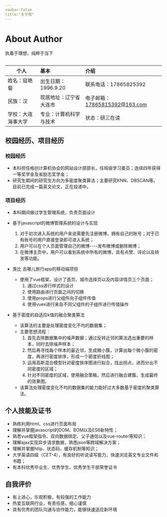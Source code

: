 ```yaml
---
navbar:false
title:"关于我"
---
```


# About Author

执着于理想，纯粹于当下

##  
个人|基本|介绍
---|:--|:--
姓名：寇艳菊|出生日期：1996.9.20 |联系电话：17865825392
民族：汉|现居地址：辽宁省大连市|电子邮箱：17865815392@163.com
学校：大连海事大学|专业：计算机科学与技术|状态：研三在读
## 校园经历、项目经历
### 校园经历
- 本科担任格创计算机协会的网站设计部部长，任班级学习委员；连续四年获得一等奖学金及省励志奖学金；
- 研究生期间的研究生方向为多密度聚类算法；主要研究KNN、DBSCAN等。目前已完成一篇英文论文，正在投递中。
### 项目经历

- 本科期间做过学生管理系统，负责页面设计

- 基于javascript的微博管理系统的设计与实现
  1. 对于初次进入系统的用户来说需要先注册微博，拥有自己的账号；对于已有账号的用户直接登录即可进入系统；
  2. 用户可以在个人页面管理自己的微博----发布微博或删除微博；
  3. 在微博主页中，用户可以看到系统中所有的微博，具有点赞、评论以及转发等功能。
- 类比 去哪儿旅行app的移动端项目
  - 使用了vue框架，设计了首页、城市选择页以及内容详情页三个页面；
    1. 通过css进行样式的设计
    2. 使用路由进行页面之间的切换
    3. 使用props进行父组件向子组件传值
    4. 使用vuex进行来自不同父组件的子组件进行传值操作
    <!-- 5. 使用（<keep-alive>）标签来优化请求，它是指将我们的dom元素驻留在内存中，防止dom重新渲染 -->
- 基于密度的自适应k值的融合聚类算法
  - 该算法的主要是处理密度变化不均的数据集；
  - 主要思想流程：
    1. 首先去除数据集中的噪声数据；通过反转近邻的算法选出重要的样本，同时去除噪声样本；
    2. 然后再寻找每个样本的最近邻，生成微小簇，计算出每个微小簇的密度，再进行密度排序，形成一个密度折线图；
    3. 运用高斯混合模型针对密度排序图进行拟合，找出拐点，进而分出不同密度的区域；
    4. 针对不同密度的区域，使用融合策略，然后进行融合建簇，生成最终的效果图。
  - 该算法处理密度变化不均的数据集的能力能好过大多数基于密度的聚类算法。
## 个人技能及证书
- 熟练利用html、css进行页面布局
- 理解并掌握javascript的DOM、BOM以及ES6新特性；
- 熟悉vue框架指令、双向数据绑定、父子通信以及vue-router等知识；
- 理解ajax实现异步请求数据，熟悉json等跨域解决方案；
- 理解并掌握http、状态码、缓存机制等知识；
- 大学英语四级（CET-4），有良好的听说读写能力，快速浏览英文专业文件和书籍；
- 有本科优秀毕业生、优秀学生、优秀学生干部荣誉证书
## 自我评价
- 有上进心，乐观积极，有较强的工作能力
- 热爱互联网行业，有责任感，细心谨慎
- 具有优秀的团队沟通与协作能力，能够快速适应新环境
